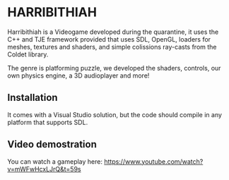 # HARRIBITHIAH #

Harribithiah is a Videogame developed during the quarantine, it uses the C++ and TJE framework provided that uses
SDL, OpenGL, loaders for meshes, textures and shaders, and simple colissions ray-casts from the Coldet library. 

The genre is platforming puzzle, we developed the shaders, controls, our own physics engine, a 3D audioplayer and more!

## Installation ##

It comes with a Visual Studio solution, but the code should compile in any platform that supports SDL.

## Video demostration

You can watch a gameplay here: https://www.youtube.com/watch?v=mWFwHcxLJrQ&t=59s
